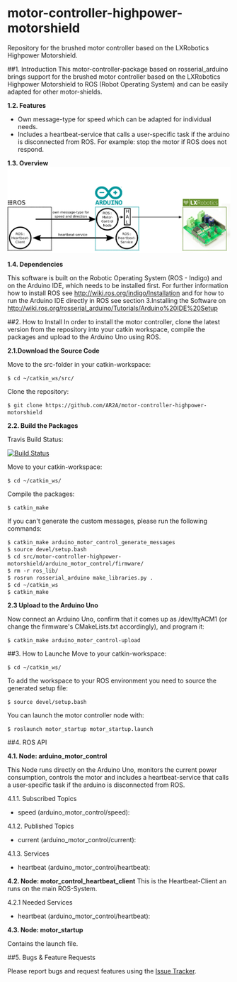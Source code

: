 # motor-controller-highpower-motorshield
Repository for the brushed motor controller based on the LXRobotics Highpower Motorshield.

##1. Introduction
This motor-controller-package based on rosserial_arduino 
brings support for the brushed motor controller based on the LXRobotics Highpower Motorshield to ROS (Robot Operating System) 
and can be easily adapted for other motor-shields.

**1.2. Features**
* Own message-type for speed which can be adapted for individual needs.
* Includes a heartbeat-service that calls a user-specific task if the arduino is disconnected from ROS. For example: stop the motor if ROS does not respond.

**1.3. Overview**
![alt tag](https://raw.githubusercontent.com/AR2A/motor-controller-highpower-motorshield/master/doc/img/schematic_overview.png)

**1.4. Dependencies**

This software is built on the Robotic Operating System (ROS - Indigo) and on the Arduino IDE, which needs to be installed first. For further information how to install ROS see http://wiki.ros.org/indigo/Installation and for how to run the Arduino IDE directly in ROS see section 3.Installing the Software on http://wiki.ros.org/rosserial_arduino/Tutorials/Arduino%20IDE%20Setup


##2. How to Install
In order to install the motor controller, clone the latest version from the repository into your catkin workspace, compile the packages and upload to the Arduino Uno using ROS.

**2.1.Download the Source Code**

Move to the src-folder in your catkin-workspace:

    $ cd ~/catkin_ws/src/

Clone the repository:

    $ git clone https://github.com/AR2A/motor-controller-highpower-motorshield


**2.2. Build the Packages**

Travis Build Status:

[![Build Status](https://travis-ci.org/AR2A/motor-controller-highpower-motorshield.svg?branch=master)](https://travis-ci.org/AR2A/motor-controller-highpower-motorshield)

Move to your catkin-workspace:

    $ cd ~/catkin_ws/

Compile the packages:

    $ catkin_make
    
If you can't generate the custom messages, please run the following commands:

    $ catkin_make arduino_motor_control_generate_messages
    $ source devel/setup.bash
    $ cd src/motor-controller-highpower-motorshield/arduino_motor_control/firmware/
    $ rm -r ros_lib/
    $ rosrun rosserial_arduino make_libraries.py .
    $ cd ~/catkin_ws
    $ catkin_make 

**2.3 Upload to the Arduino Uno**

Now connect an Arduino Uno, confirm that it comes up as /dev/ttyACM1 (or change the firmware's CMakeLists.txt accordingly), and program it:

    $ catkin_make arduino_motor_control-upload


##3. How to Launche
Move to your catkin-workspace:

    $ cd ~/catkin_ws/

To add the workspace to your ROS environment you need to source the generated setup file:

    $ source devel/setup.bash

You can launch the motor controller node with:

    $ roslaunch motor_startup motor_startup.launch


##4. ROS API

**4.1. Node: arduino_motor_control**

This Node runs directly on the Arduino Uno, monitors the current power consumption, controls the motor and includes a heartbeat-service that calls a user-specific task if the arduino is disconnected from ROS.

4.1.1. Subscribed Topics
* speed (arduino_motor_control/speed):

4.1.2. Published Topics
* current (arduino_motor_control/current):

4.1.3. Services
* heartbeat (arduino_motor_control/heartbeat):


**4.2. Node: motor_control_heartbeat_client**
This is the Heartbeat-Client an runs on the main ROS-System.

4.2.1 Needed Services
* heartbeat (arduino_motor_control/heartbeat):


**4.3. Node: motor_startup**

Contains the launch file.

##5. Bugs & Feature Requests

Please report bugs and request features using the [Issue Tracker](https://github.com/AR2A/motor-controller-highpower-motorshield/issues).
